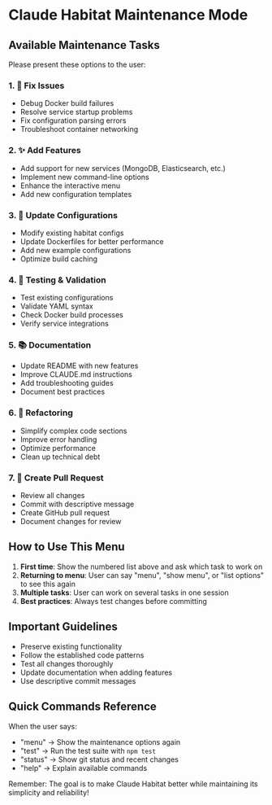# Claude Habitat Maintenance Mode

## Available Maintenance Tasks

Please present these options to the user:

### 1. 🐛 Fix Issues
- Debug Docker build failures
- Resolve service startup problems
- Fix configuration parsing errors
- Troubleshoot container networking

### 2. ✨ Add Features
- Add support for new services (MongoDB, Elasticsearch, etc.)
- Implement new command-line options
- Enhance the interactive menu
- Add new configuration templates

### 3. 📝 Update Configurations
- Modify existing habitat configs
- Update Dockerfiles for better performance
- Add new example configurations
- Optimize build caching

### 4. 🧪 Testing & Validation
- Test existing configurations
- Validate YAML syntax
- Check Docker build processes
- Verify service integrations

### 5. 📚 Documentation
- Update README with new features
- Improve CLAUDE.md instructions
- Add troubleshooting guides
- Document best practices

### 6. 🔧 Refactoring
- Simplify complex code sections
- Improve error handling
- Optimize performance
- Clean up technical debt

### 7. 🚀 Create Pull Request
- Review all changes
- Commit with descriptive message
- Create GitHub pull request
- Document changes for review

## How to Use This Menu

1. **First time**: Show the numbered list above and ask which task to work on
2. **Returning to menu**: User can say "menu", "show menu", or "list options" to see this again
3. **Multiple tasks**: User can work on several tasks in one session
4. **Best practices**: Always test changes before committing

## Important Guidelines

- Preserve existing functionality
- Follow the established code patterns
- Test all changes thoroughly
- Update documentation when adding features
- Use descriptive commit messages

## Quick Commands Reference

When the user says:
- "menu" → Show the maintenance options again
- "test" → Run the test suite with `npm test`
- "status" → Show git status and recent changes
- "help" → Explain available commands

Remember: The goal is to make Claude Habitat better while maintaining its simplicity and reliability!